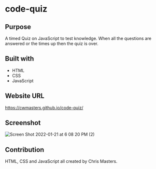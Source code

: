 # code-quiz

## Purpose

A timed Quiz on JavaScript to test knowledge. When all the questions are answered or the times up then the quiz is over.

## Built with
* HTML
* CSS
* JavaScript

## Website URL 
https://cwmasters.github.io/code-quiz/

## Screenshot
![Screen Shot 2022-01-21 at 6 08 20 PM (2)](https://user-images.githubusercontent.com/95546410/150618770-3cbcc44a-b3bc-4ce7-a825-00983d8072c8.png)


## Contribution
HTML, CSS and JavaScript all created by Chris Masters.

